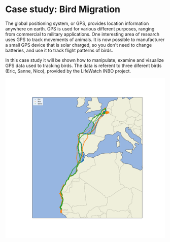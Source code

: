 # Case study: Bird Migration

The global positioning system, or GPS, provides location information
anywhere on earth. GPS is used for various different purposes,
ranging from commercial to military applications.
One interesting area of research uses GPS to track movements of animals. It is now possible to manufacturer a small GPS device that is solar charged, so you don't need to change batteries, and use it to track flight patterns of birds.

In this case study it will be shown how to manipulate, examine and visualize GPS data used to tracking birds. The data is referent to three diferent birds (Eric, Sanne, Nico), provided by the LifeWatch INBO project.

![img](map.png)

